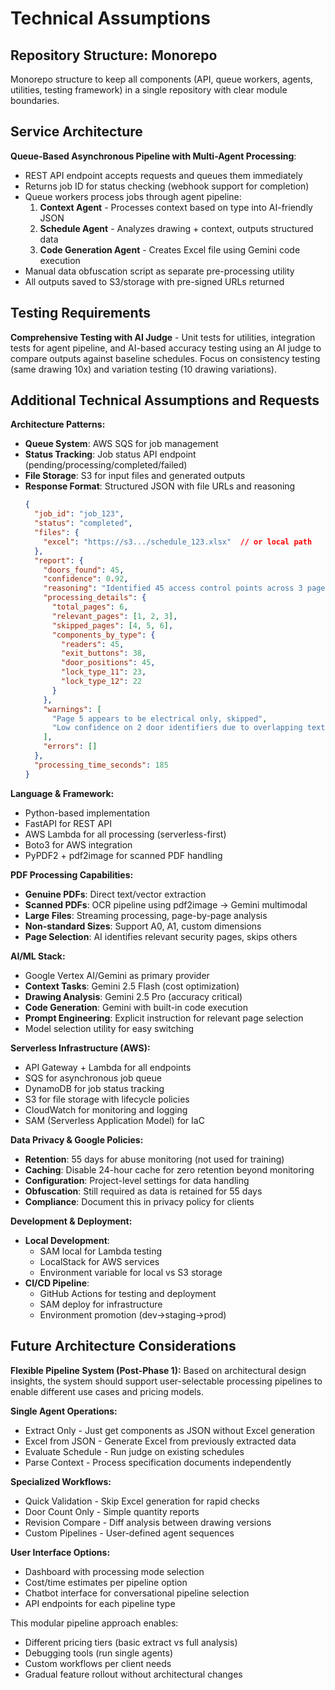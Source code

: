 # Technical Assumptions

## Repository Structure: Monorepo
Monorepo structure to keep all components (API, queue workers, agents, utilities, testing framework) in a single repository with clear module boundaries.

## Service Architecture
**Queue-Based Asynchronous Pipeline with Multi-Agent Processing**:
- REST API endpoint accepts requests and queues them immediately
- Returns job ID for status checking (webhook support for completion)
- Queue workers process jobs through agent pipeline:
  1. **Context Agent** - Processes context based on type into AI-friendly JSON
  2. **Schedule Agent** - Analyzes drawing + context, outputs structured data
  3. **Code Generation Agent** - Creates Excel file using Gemini code execution
- Manual data obfuscation script as separate pre-processing utility
- All outputs saved to S3/storage with pre-signed URLs returned

## Testing Requirements
**Comprehensive Testing with AI Judge** - Unit tests for utilities, integration tests for agent pipeline, and AI-based accuracy testing using an AI judge to compare outputs against baseline schedules. Focus on consistency testing (same drawing 10x) and variation testing (10 drawing variations).

## Additional Technical Assumptions and Requests

**Architecture Patterns:**
- **Queue System**: AWS SQS for job management
- **Status Tracking**: Job status API endpoint (pending/processing/completed/failed)
- **File Storage**: S3 for input files and generated outputs
- **Response Format**: Structured JSON with file URLs and reasoning
  ```json
  {
    "job_id": "job_123",
    "status": "completed",
    "files": {
      "excel": "https://s3.../schedule_123.xlsx"  // or local path
    },
    "report": {
      "doors_found": 45,
      "confidence": 0.92,
      "reasoning": "Identified 45 access control points across 3 pages. Page 1 contained main entrance systems, Page 2 showed internal access points, Page 3 detailed emergency exits. Pages 4-6 were electrical drawings and were skipped.",
      "processing_details": {
        "total_pages": 6,
        "relevant_pages": [1, 2, 3],
        "skipped_pages": [4, 5, 6],
        "components_by_type": {
          "readers": 45,
          "exit_buttons": 38,
          "door_positions": 45,
          "lock_type_11": 23,
          "lock_type_12": 22
        }
      },
      "warnings": [
        "Page 5 appears to be electrical only, skipped",
        "Low confidence on 2 door identifiers due to overlapping text"
      ],
      "errors": []
    },
    "processing_time_seconds": 185
  }
  ```

**Language & Framework:**
- Python-based implementation
- FastAPI for REST API
- AWS Lambda for all processing (serverless-first)
- Boto3 for AWS integration
- PyPDF2 + pdf2image for scanned PDF handling

**PDF Processing Capabilities:**
- **Genuine PDFs**: Direct text/vector extraction
- **Scanned PDFs**: OCR pipeline using pdf2image → Gemini multimodal
- **Large Files**: Streaming processing, page-by-page analysis
- **Non-standard Sizes**: Support A0, A1, custom dimensions
- **Page Selection**: AI identifies relevant security pages, skips others

**AI/ML Stack:**
- Google Vertex AI/Gemini as primary provider
- **Context Tasks**: Gemini 2.5 Flash (cost optimization)
- **Drawing Analysis**: Gemini 2.5 Pro (accuracy critical)
- **Code Generation**: Gemini with built-in code execution
- **Prompt Engineering**: Explicit instruction for relevant page selection
- Model selection utility for easy switching

**Serverless Infrastructure (AWS):**
- API Gateway + Lambda for all endpoints
- SQS for asynchronous job queue
- DynamoDB for job status tracking
- S3 for file storage with lifecycle policies
- CloudWatch for monitoring and logging
- SAM (Serverless Application Model) for IaC

**Data Privacy & Google Policies:**
- **Retention**: 55 days for abuse monitoring (not used for training)
- **Caching**: Disable 24-hour cache for zero retention beyond monitoring
- **Configuration**: Project-level settings for data handling
- **Obfuscation**: Still required as data is retained for 55 days
- **Compliance**: Document this in privacy policy for clients

**Development & Deployment:**
- **Local Development**: 
  - SAM local for Lambda testing
  - LocalStack for AWS services
  - Environment variable for local vs S3 storage
- **CI/CD Pipeline**:
  - GitHub Actions for testing and deployment
  - SAM deploy for infrastructure
  - Environment promotion (dev→staging→prod)

## Future Architecture Considerations

**Flexible Pipeline System (Post-Phase 1):**
Based on architectural design insights, the system should support user-selectable processing pipelines to enable different use cases and pricing models.

**Single Agent Operations:**
- Extract Only - Just get components as JSON without Excel generation
- Excel from JSON - Generate Excel from previously extracted data
- Evaluate Schedule - Run judge on existing schedules
- Parse Context - Process specification documents independently

**Specialized Workflows:**
- Quick Validation - Skip Excel generation for rapid checks
- Door Count Only - Simple quantity reports
- Revision Compare - Diff analysis between drawing versions
- Custom Pipelines - User-defined agent sequences

**User Interface Options:**
- Dashboard with processing mode selection
- Cost/time estimates per pipeline option
- Chatbot interface for conversational pipeline selection
- API endpoints for each pipeline type

This modular pipeline approach enables:
- Different pricing tiers (basic extract vs full analysis)
- Debugging tools (run single agents)
- Custom workflows per client needs
- Gradual feature rollout without architectural changes
